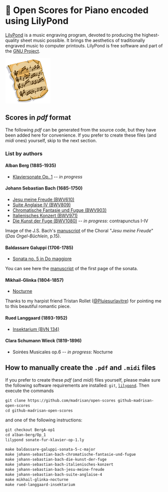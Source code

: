# :musical_score: Open Scores for Piano encoded using LilyPond

[LilyPond](https://lilypond.org/) is a music engraving program, devoted to producing the highest-quality sheet music possible.
It brings the aesthetics of traditionally engraved music to computer printouts.
LilyPond is free software and part of the [GNU Project](https://gnu.org/).

![Open Musical Scores Logo](images/SheetMusic-icon.png)

## Scores in *pdf* format

The following *pdf* can be generated from the source code, but they have been added here for convenience.
If you prefer to create these files (and *midi* ones) yourself, skip to the next section.

### List by authors

#### Alban Berg (1885-1935)

 * [Klaviersonate Op. 1](https://github.com/madrisan/open-scores/blob/BergA-op1/scores/Alban-Berg-Sonate-fur-Klavier-op-1.pdf) -- *in progress*

#### Johann Sebastian Bach (1685-1750)

 * [Jesu meine Freude (BWV610)](https://github.com/madrisan/open-scores/blob/main/scores/JS-Bach-BWV610-Jesu-meine-Freude.pdf)
 * [Suite Anglaise IV (BWV809)](https://github.com/madrisan/open-scores/blob/main/scores/JS-Bach-BWV809-Suite-Anglaise-4.pdf)
 * [Chromatische Fantasie und Fugue (BWV903)](https://github.com/madrisan/open-scores/blob/main/scores/JS-Bach-BWV903-Chromatische-Fantasie-und-Fugue.pdf)
 * [Italienisches Konzert (BWV971)](https://github.com/madrisan/open-scores/blob/main/scores/JS-Bach-BWV971-Italienisches-Konzert.pdf)
 * [Die Kunst der Fuge (BWV1080)](https://github.com/madrisan/open-scores/blob/main/scores/JS-Bach-BWV1080-Die-Kunst-der-Fuge.pdf) -- *in progress*: contrapunctus I-IV

Image of the J.S. Bach's [manuscript](images/js-bach-jesu-meine-freude-manuscript.png) of the Choral "*Jesu meine Freude*" (*Das Orgel-Büchlein*, p.15).

#### Baldassare Galuppi (1706-1785)

 * [Sonata no. 5 in Do maggiore](https://github.com/madrisan/open-scores/blob/main/scores/Baldassare-Galuppi-Sonata-5.pdf)

You can see here the [manuscript](images/baldassare-galuppi-sonata-5-manuscript-1st-page.png) of the first page of the sonata.

#### Mikhail-Glinka (1804-1857)

 * [Nocturne](https://github.com/madrisan/open-scores/blob/main/scores/Mikhail-Glinka-Nocturne.pdf)

Thanks to my harpist friend Tristan Rollet ([@Pluiesurlavitre](https://github.com/Pluiesurlavitre)) for pointing me to this beautiful romantic piece.

#### Rued Langgaard (1893-1952)

 * [Insektarium (BVN 134)](https://github.com/madrisan/open-scores/blob/main/scores/Rued-Langgaard-Insektarium-BVN-134.pdf)

#### Clara Schumann Wieck (1819-1896)

 * Soirées Musicales op.6 -- *in progress*: Nocturne

## How to manually create the `.pdf` and `.midi` files

If you prefer to create these *pdf* (and *midi*) files yourself, please make sure the following software requirements are installed: `git`, [`lilypond`](https://lilypond.org/).
Then execute the commands
```
git clone https://github.com/madrisan/open-scores github-madrisan-open-scores
cd github-madrisan-open-scores
```
and one of the following instructions:
```
git checkout BergA-op1
cd alban-berg/Op_1
lilypond sonate-fur-klavier-op-1.ly
```
```
make baldassare-galuppi-sonata-5-c-major
make johann-sebastian-bach-chromatische-fantasie-und-fugue
make johann-sebastian-bach-die-kunst-der-fuge
make johann-sebastian-bach-italienisches-konzert
make johann-sebastian-bach-jesu-meine-freude
make johann-sebastian-bach-suite-anglaise-4
make mikhail-glinka-nocturne
make rued-langgaard-insektarium
```
